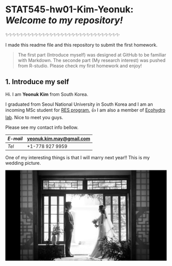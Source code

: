 # STAT545-hw01-Kim-Yeonuk: *Welcome to my repository!* 
:sparkles::sparkles::sparkles::sparkles::sparkles::sparkles::sparkles::sparkles::sparkles::sparkles::sparkles::sparkles::sparkles::sparkles::sparkles::sparkles::sparkles::sparkles::sparkles::sparkles::sparkles::sparkles::sparkles::sparkles::sparkles::sparkles::sparkles::sparkles::sparkles::sparkles::sparkles:

I made this readme file and this repository to submit the first homework. 

> The first part (Introduce myself) was designed at GitHub to be familiar with Markdown.
> The seconde part (My research interest) was pushed from R-studio. Please check my first homework and enjoy!


## 1. Introduce my self

Hi. I am **Yeonuk Kim** from South Korea.

I graduated from Seoul National University in South Korea and I am an incoming MSc student for [RES program.](http://ires.ubc.ca/) :thumbsup: I am also a member of [Ecohydro lab](http://ecohydro.ires.ubc.ca/). Nice to meet you guys.

Please see my contact info bellow.

  *E-mail*  | yeonuk.kim.may@gmail.com
  ----------|-------------------------
   *Tel*    |     +1-778 927 9959     

One of my interesting things is that I will marry next year!! This is my wedding picture. 

![wedding](https://github.com/yeonukkim/STAT545-hw01-Kim-Yeonuk/blob/master/background.png)

